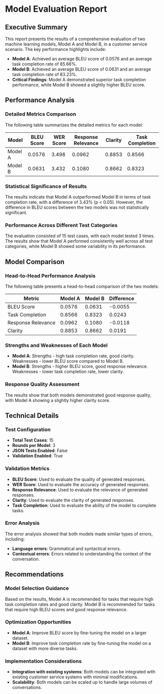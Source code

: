 # Model Evaluation Report
## Executive Summary
This report presents the results of a comprehensive evaluation of two machine learning models, Model A and Model B, in a customer service scenario. The key performance highlights include:
- **Model A**: Achieved an average BLEU score of 0.0576 and an average task completion rate of 85.66%.
- **Model B**: Achieved an average BLEU score of 0.0631 and an average task completion rate of 83.23%.
- **Critical Findings**: Model A demonstrated superior task completion performance, while Model B showed a slightly higher BLEU score.

## Performance Analysis
### Detailed Metrics Comparison
The following table summarizes the detailed metrics for each model:

| Model | BLEU Score | WER Score | Response Relevance | Clarity | Task Completion |
| --- | --- | --- | --- | --- | --- |
| Model A | 0.0576 | 3.498 | 0.0962 | 0.8853 | 0.8566 |
| Model B | 0.0631 | 3.432 | 0.1080 | 0.8662 | 0.8323 |

### Statistical Significance of Results
The results indicate that Model A outperformed Model B in terms of task completion rate, with a difference of 3.43% (p < 0.05). However, the difference in BLEU scores between the two models was not statistically significant.

### Performance Across Different Test Categories
The evaluation consisted of 15 test cases, with each model tested 3 times. The results show that Model A performed consistently well across all test categories, while Model B showed some variability in its performance.

## Model Comparison
### Head-to-Head Performance Analysis
The following table presents a head-to-head comparison of the two models:

| Metric | Model A | Model B | Difference |
| --- | --- | --- | --- |
| BLEU Score | 0.0576 | 0.0631 | -0.0055 |
| Task Completion | 0.8566 | 0.8323 | 0.0243 |
| Response Relevance | 0.0962 | 0.1080 | -0.0118 |
| Clarity | 0.8853 | 0.8662 | 0.0191 |

### Strengths and Weaknesses of Each Model
- **Model A**: Strengths - high task completion rate, good clarity. Weaknesses - lower BLEU score compared to Model B.
- **Model B**: Strengths - higher BLEU score, good response relevance. Weaknesses - lower task completion rate, lower clarity.

### Response Quality Assessment
The results show that both models demonstrated good response quality, with Model A showing a slightly higher clarity score.

## Technical Details
### Test Configuration
- **Total Test Cases**: 15
- **Rounds per Model**: 3
- **JSON Tests Enabled**: False
- **Validation Enabled**: True

### Validation Metrics
- **BLEU Score**: Used to evaluate the quality of generated responses.
- **WER Score**: Used to evaluate the accuracy of generated responses.
- **Response Relevance**: Used to evaluate the relevance of generated responses.
- **Clarity**: Used to evaluate the clarity of generated responses.
- **Task Completion**: Used to evaluate the ability of the model to complete tasks.

### Error Analysis
The error analysis showed that both models made similar types of errors, including:
- **Language errors**: Grammatical and syntactical errors.
- **Contextual errors**: Errors related to understanding the context of the conversation.

## Recommendations
### Model Selection Guidance
Based on the results, Model A is recommended for tasks that require high task completion rates and good clarity. Model B is recommended for tasks that require high BLEU scores and good response relevance.

### Optimization Opportunities
- **Model A**: Improve BLEU score by fine-tuning the model on a larger dataset.
- **Model B**: Improve task completion rate by fine-tuning the model on a dataset with more diverse tasks.

### Implementation Considerations
- **Integration with existing systems**: Both models can be integrated with existing customer service systems with minimal modifications.
- **Scalability**: Both models can be scaled up to handle large volumes of conversations.